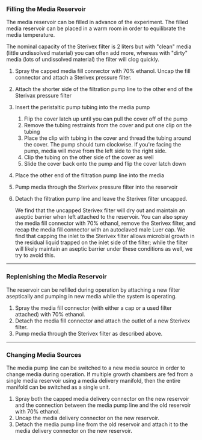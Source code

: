 ### Filling the Media Reservoir

The media reservoir can be filled in advance of the experiment. The filled media reservoir can be placed in a warm room in order to equilibrate the media temperature.

The nominal capacity of the Sterivex filter is 2 liters but with "clean" media (little undissolved material) you can often add more, whereas with "dirty" media (lots of undissolved material) the filter will clog quickly.

1. Spray the capped media fill connector with 70% ethanol. Uncap the fill connector and attach a Sterivex pressure filter.
1. Attach the shorter side of the filtration pump line to the other end of the Sterivax pressure filter
1. Insert the peristaltic pump tubing into the media pump
   1. Flip the cover latch up until you can pull the cover off of the pump
   1. Remove the tubing restraints from the cover and put one clip on the tubing
   1. Place the clip with tubing in the cover and thread the tubing around the cover. The pump should turn clockwise. If you're facing the pump, media will move from the left side to the right side.
   1. Clip the tubing on the other side of the cover as well
   1. Slide the cover back onto the pump and flip the cover latch down
1. Place the other end of the filtration pump line into the media
1. Pump media through the Sterivex pressure filter into the reservoir
1. Detach the filtration pump line and leave the Sterivex filter uncapped. 

   We find that the uncapped Sterivex filter will dry out and maintain an aseptic barrier when left attached to the reservoir. You can also spray the media fill connector with 70% ethanol, remove the Sterivex filter, and recap the media fill connector with an autoclaved male Luer cap. We find that capping the inlet to the Sterivex filter allows microbial growth in the residual liquid trapped on the inlet side of the filter; while the filter will likely maintain an aseptic barrier under these conditions as well, we try to avoid this.
   
---
### Replenishing the Media Reservoir

The reservoir can be refilled during operation by attaching a new filter aseptically and pumping in new media while the system is operating.

1. Spray the media fill connector (with either a cap or a used filter attached) with 70% ethanol.
1. Detach the media fill connector and attach the outlet of a new Sterivex filter.
1. Pump media through the Sterivex filter as described above.

---
### Changing Media Sources

The media pump line can be switched to a new media source in order to change media during operation. If multiple growth chambers are fed from a single media reservoir using a media delivery manifold, then the entire manifold can be switched as a single unit.

1. Spray both the capped media delivery connector on the new reservoir and the connection between the media pump line and the old reservoir with 70% ethanol.
1. Uncap the media delivery connector on the new reservoir.
1. Detach the media pump line from the old reservoir and attach it to the media delivery connector on the new reservoir.	
